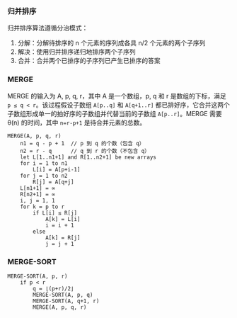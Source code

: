 ### 归并排序

归并排序算法遵循分治模式：

1. 分解：分解待排序的 n 个元素的序列成各具 n/2 个元素的两个子序列
2. 解决：使用归并排序递归地排序两个子序列
3. 合并：合并两个已排序的子序列已产生已排序的答案

### MERGE

MERGE 的输入为 A, p, q, r，其中 A 是一个数组，p, q 和 r 是数组的下标，满足 `p ≤ q < r`。该过程假设子数组 `A[p..q]` 和 `A[q+1..r]` 都已排好序，它合并这两个子数组形成单一的拍好序的子数组并代替当前的子数组 `A[p..r]`。MERGE 需要 θ(n) 的时间，其中 `n=r-p+1` 是待合并元素的总数。

```
MERGE(A, p, q, r)
    n1 = q - p + 1  // p 到 q 的个数（包含 q）
    n2 = r - q      // q 到 r 的个数（不包含 q）
    let L[1..n1+1] and R[1..n2+1] be new arrays
    for i = 1 to n1
        L[i] = A[p+i-1]
    for j = 1 to n2
        R[j] = A[q+j]
    L[n1+1] = ∞
    R[n2+1] = ∞
    i, j = 1, 1
    for k = p to r
        if L[i] ≤ R[j]
            A[k] = L[i]
            i = i + 1
        else
            A[k] = R[j]
            j = j + 1
```

### MERGE-SORT

```
MERGE-SORT(A, p, r)
    if p < r
        q = ⌊(p+r)/2⌋
        MERGE-SORT(A, p, q)
        MERGE-SORT(A, q+1, r)
        MERGE(A, p, q, r)
```
